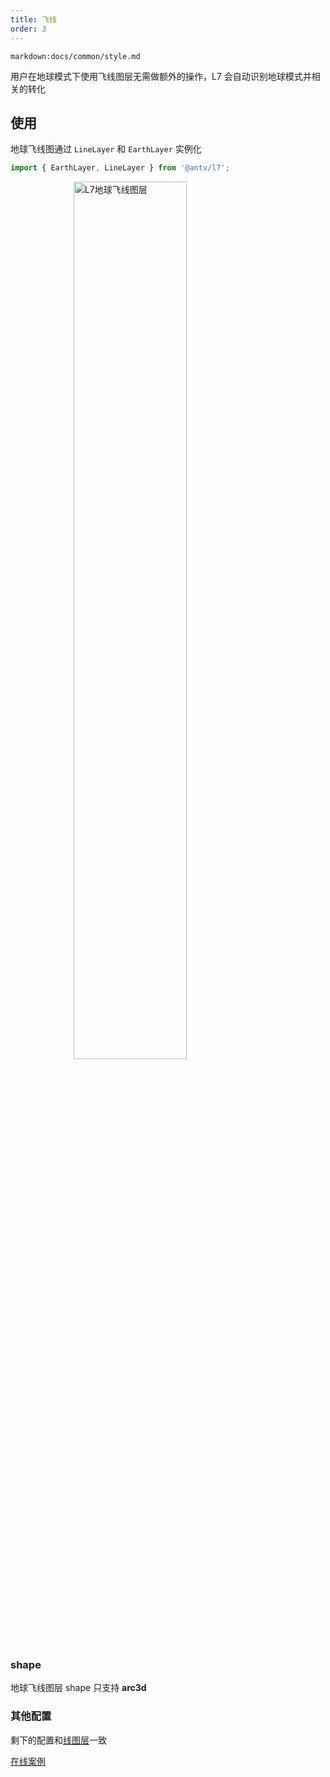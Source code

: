 ```yaml
---
title: 飞线
order: 3
---
```


`markdown:docs/common/style.md`

用户在地球模式下使用飞线图层无需做额外的操作，L7 会自动识别地球模式并相关的转化

## 使用

地球飞线图通过 `LineLayer` 和 `EarthLayer` 实例化

```javascript
import { EarthLayer, LineLayer } from '@antv/l7';
```

<img src="https://gw.alipayobjects.com/mdn/rms_816329/afts/img/A*4ZCnQaH_nLIAAAAAAAAAAAAAARQnAQ" style="display: block; margin: 0 auto" alt="L7地球飞线图层" width="60%">

### shape

地球飞线图层 shape 只支持 **arc3d**

### 其他配置

剩下的配置和[线图层](../line_layer/linelayer)一致

[在线案例](../../../examples/earth/arc3d#flyline)
